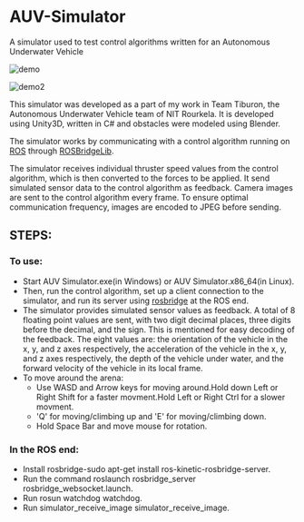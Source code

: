 # AUV-Simulator

A simulator used to test control algorithms written for an Autonomous Underwater Vehicle

![demo](demo.gif)

![demo2](demo2.gif)

This simulator was developed as a part of my work in Team Tiburon, the Autonomous Underwater Vehicle team of NIT Rourkela. It is developed using Unity3D, written in C# and obstacles were modeled using Blender.

The simulator works by communicating with a control algorithm running on [ROS](https://www.ros.org/) through [ROSBridgeLib](https://github.com/MathiasCiarlo/ROSBridgeLib).

The simulator receives individual thruster speed values from the control algorithm, which is then converted to the forces to be applied. It send simulated sensor data to the control algorithm as feedback. Camera images are sent to the control algorithm every frame. To ensure optimal communication frequency, images are encoded to JPEG before sending.

## STEPS:

### To use:
- Start AUV Simulator.exe(in Windows) or AUV Simulator.x86_64(in Linux).
- Then, run the control algorithm, set up a client connection to the simulator, and run its server using [rosbridge](http://wiki.ros.org/rosbridge_suite) at the ROS end.
- The simulator provides simulated sensor values as feedback. A total of 8 floating point values are sent, with two digit decimal places, three digits before the decimal, and the sign. This is mentioned for easy decoding of the feedback. The eight values are: the orientation of the vehicle in the x, y, and z axes respectively, the acceleration of the vehicle in the x, y, and z axes respectively, the depth of the vehicle under water, and the forward velocity of the vehicle in its local frame.
- To move around the arena:
	- Use WASD and Arrow keys for moving around.Hold down Left or Right Shift for a faster movment.Hold Left or Right Ctrl for a slower movment.
	- 'Q' for moving/climbing up and 'E' for moving/climbing down.
	- Hold Space Bar and move mouse for rotation.

### In the ROS end:
- Install rosbridge-sudo apt-get install ros-kinetic-rosbridge-server.
- Run the command roslaunch rosbridge_server rosbridge_websocket.launch.
- Run rosun watchdog watchdog.
- Run simulator_receive_image simulator_receive_image.
  
